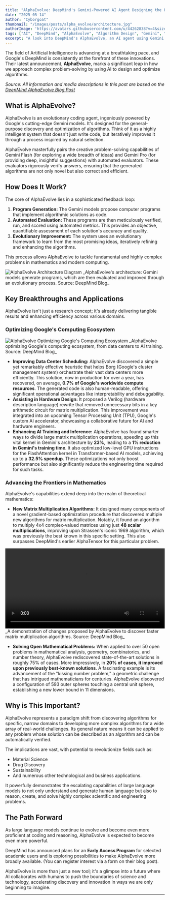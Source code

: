 ```yaml
---
title: "AlphaEvolve: DeepMind's Gemini-Powered AI Agent Designing the Future of Algorithms"
date: "2025-05-14"
author: "Cyborgoat"
thumbnail: "/images/posts/alpha_evolve/architecture.jpg"
authorImage: 'https://avatars.githubusercontent.com/u/44262838?v=4&size=64'
tags: ["AI", "DeepMind", "AlphaEvolve", "Algorithm Design", "Gemini", "Machine Learning", "LLM"]
excerpt: "A look into DeepMind's AlphaEvolve, an AI agent using Gemini models to discover and optimize complex algorithms, with significant impacts on computing and mathematics."
---
```


The field of Artificial Intelligence is advancing at a breathtaking pace, and Google's DeepMind is consistently at the forefront of these innovations. Their latest announcement, **AlphaEvolve**, marks a significant leap in how we approach complex problem-solving by using AI to design and optimize algorithms.

*Source: All information and media descriptions in this post are based on the [DeepMind AlphaEvolve Blog Post](https://deepmind.google/discover/blog/alphaevolve-a-gemini-powered-coding-agent-for-designing-advanced-algorithms/)*

## What is AlphaEvolve?

AlphaEvolve is an evolutionary coding agent, ingeniously powered by Google's cutting-edge Gemini models. It's designed for the general-purpose discovery and optimization of algorithms. Think of it as a highly intelligent system that doesn't just write code, but iteratively improves it through a process inspired by natural selection.

AlphaEvolve masterfully pairs the creative problem-solving capabilities of Gemini Flash (for exploring a wide breadth of ideas) and Gemini Pro (for providing deep, insightful suggestions) with automated evaluators. These evaluators rigorously verify answers, ensuring that the generated algorithms are not only novel but also correct and efficient.

## How Does It Work?

The core of AlphaEvolve lies in a sophisticated feedback loop:

1.  **Program Generation:** The Gemini models propose computer programs that implement algorithmic solutions as code.
2.  **Automated Evaluation:** These programs are then meticulously verified, run, and scored using automated metrics. This provides an objective, quantifiable assessment of each solution's accuracy and quality.
3.  **Evolutionary Improvement:** The system uses an evolutionary framework to learn from the most promising ideas, iteratively refining and enhancing the algorithms.

This process allows AlphaEvolve to tackle fundamental and highly complex problems in mathematics and modern computing.

<img src="/images/posts/alpha_evolve/architecture.jpg" alt="AlphaEvolve Architecture Diagram" />
_AlphaEvolve's architecture: Gemini models generate programs, which are then evaluated and improved through an evolutionary process. Source: DeepMind Blog_

## Key Breakthroughs and Applications

AlphaEvolve isn't just a research concept; it's already delivering tangible results and enhancing efficiency across various domains.

### Optimizing Google's Computing Ecosystem

<img src="/images/posts/alpha_evolve/ecosystem_optimization.jpg" alt="AlphaEvolve Optimizing Google's Computing Ecosystem" />
_AlphaEvolve optimizing Google's computing ecosystem, from data centers to AI training. Source: DeepMind Blog_

*   **Improving Data Center Scheduling:** AlphaEvolve discovered a simple yet remarkably effective heuristic that helps Borg (Google's cluster management system) orchestrate their vast data centers more efficiently. This solution, now in production for over a year, has recovered, on average, **0.7% of Google's worldwide compute resources**. The generated code is also human-readable, offering significant operational advantages like interpretability and debuggability.
*   **Assisting in Hardware Design:** It proposed a Verilog (hardware description language) rewrite that removed unnecessary bits in a key arithmetic circuit for matrix multiplication. This improvement was integrated into an upcoming Tensor Processing Unit (TPU), Google's custom AI accelerator, showcasing a collaborative future for AI and hardware engineers.
*   **Enhancing AI Training and Inference:** AlphaEvolve has found smarter ways to divide large matrix multiplication operations, speeding up this vital kernel in Gemini's architecture by **23%**, leading to a **1% reduction in Gemini's training time**. It also optimized low-level GPU instructions for the FlashAttention kernel in Transformer-based AI models, achieving up to a **32.5% speedup**. These optimizations not only boost performance but also significantly reduce the engineering time required for such tasks.

### Advancing the Frontiers in Mathematics

AlphaEvolve's capabilities extend deep into the realm of theoretical mathematics:

*   **New Matrix Multiplication Algorithms:** It designed many components of a novel gradient-based optimization procedure that discovered multiple new algorithms for matrix multiplication. Notably, it found an algorithm to multiply 4x4 complex-valued matrices using just **48 scalar multiplications**, improving upon Strassen's iconic 1969 algorithm, which was previously the best known in this specific setting. This also surpasses DeepMind's earlier AlphaTensor for this particular problem.

<video controls width="100%">
    <source src="/images/posts/alpha_evolve/demo_video.mp4" type="video/mp4" />
    Your browser does not support the video tag.
</video>
_A demonstration of changes proposed by AlphaEvolve to discover faster matrix multiplication algorithms. Source: DeepMind Blog_

*   **Solving Open Mathematical Problems:** When applied to over 50 open problems in mathematical analysis, geometry, combinatorics, and number theory, AlphaEvolve rediscovered state-of-the-art solutions in roughly 75% of cases. More impressively, in **20% of cases, it improved upon previously best-known solutions**. A fascinating example is its advancement of the "kissing number problem," a geometric challenge that has intrigued mathematicians for centuries. AlphaEvolve discovered a configuration of 593 outer spheres touching a central unit sphere, establishing a new lower bound in 11 dimensions.

## Why is This Important?

AlphaEvolve represents a paradigm shift from discovering algorithms for specific, narrow domains to developing more complex algorithms for a wide array of real-world challenges. Its general nature means it can be applied to any problem whose solution can be described as an algorithm and can be automatically verified.

The implications are vast, with potential to revolutionize fields such as:
*   Material Science
*   Drug Discovery
*   Sustainability
*   And numerous other technological and business applications.

It powerfully demonstrates the escalating capabilities of large language models to not only understand and generate human language but also to reason, create, and solve highly complex scientific and engineering problems.

## The Path Forward

As large language models continue to evolve and become even more proficient at coding and reasoning, AlphaEvolve is expected to become even more powerful.

DeepMind has announced plans for an **Early Access Program** for selected academic users and is exploring possibilities to make AlphaEvolve more broadly available. (You can register interest via a form on their blog post).

AlphaEvolve is more than just a new tool; it's a glimpse into a future where AI collaborates with humans to push the boundaries of science and technology, accelerating discovery and innovation in ways we are only beginning to imagine.

---
